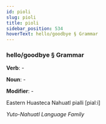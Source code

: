 ```yaml
---
id: pioli
slug: pioli
title: pioli
sidebar_position: 534
hoverText: hello/goodbye § Grammar
---
```


### hello/goodbye § Grammar

**Verb**: -

**Noun**: -

**Modifier**: -

Eastern Huasteca Nahuatl pialli [pialːi]

*Yuto-Nahuatl Language Family*
